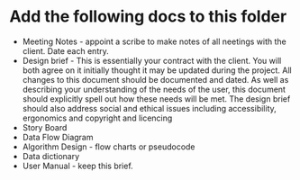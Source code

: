 # Add the following docs to this folder

* Meeting Notes - appoint a scribe to make notes of all neetings with the client. Date each entry.
* Design brief - This is essentially your contract with the client. You will both agree on it initially thought it may be updated during the project. All changes to this document should be documented and dated. As well as describing your understanding of the needs of the user, this document should explicitly spell out how these needs will be met. The design brief should also address social and ethical issues including accessibility, ergonomics and copyright and licencing
* Story Board
* Data Flow Diagram
* Algorithm Design - flow charts or pseudocode
* Data dictionary
* User Manual - keep this brief.
